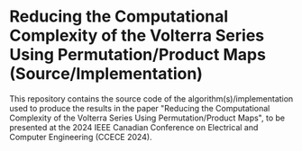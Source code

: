 # Reducing the Computational Complexity of the Volterra Series Using Permutation/Product Maps (Source/Implementation)

This repository contains the source code of the algorithm(s)/implementation used to produce the results in the paper "Reducing the Computational Complexity of the Volterra Series Using Permutation/Product Maps", to be presented at the 2024 IEEE Canadian Conference on Electrical and Computer Engineering (CCECE 2024).